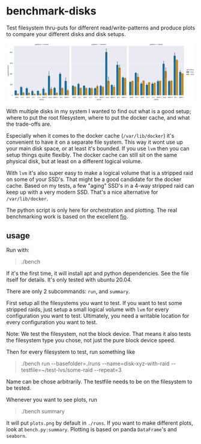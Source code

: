 # benchmark-disks

Test filesystem thru-puts for different read/write-patterns and produce plots to compare your different disks and disk setups.

![plot](.readme/plots.png)

With multiple disks in my system I wanted to find out what is a good setup;
where to put the root filesystem, where to put the docker cache, and what the trade-offs are.

Especially when it comes to the docker cache (`/var/lib/docker`) it's convenient to have it on a separate file system.
This way it wont use up your main disk space, or at least it's bounded.
If you use `lvm` then you can setup things quite flexibly.
The docker cache can still sit on the same physical disk, but at least on a different logical volume.

With `lvm` it's also super easy to make a logical volume that is a stripped raid on some of your SSD's.
That might be a good candidate for the docker cache.
Based on my tests, a few "aging" SSD's in a 4-way stripped raid can keep up with a very modern SSD.
That's a nice alternative for `/var/lib/docker`.

The python script is only here for orchestration and plotting.
The real benchmarking work is based on the excellent [fio](https://fio.readthedocs.io/en/latest/).

## usage

Run with:

> ./bench

If it's the first time, it will install apt and python dependencies.
See the file itself for details.
It's only tested with ubuntu 20.04.

There are only 2 subcommands: `run`, and `summary`.

First setup all the filesystems you want to test.
If you want to test some stripped raids, just setup a small logical volume with `lvm` for every configuration you want to test.
Ultimately, you need a writable location for every configuration you want to test.

Note: We test the filesystem, not the block device.
That means it also tests the filesystem type you chose,
not just the pure block device speed.

Then for every filesystem to test, run something like

> ./bench run --basefolder=./runs --name=disk-xyz-with-raid --testfile=~/test-lvs/some-raid --repeat=3

Name can be chose arbitrarily.
The testfile needs to be on the filesystem to be tested.

Whenever you want to see plots, run

> ./bench summary
 
It will put `plots.png` by default in `./runs`.
If you want to make different plots, look at `bench.py:summary`.
Plotting is based on panda `DataFrame`'s and `seaborn`.
